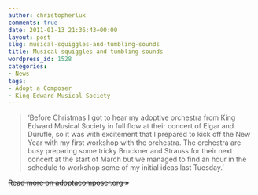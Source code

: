 ```yaml
---
author: christopherlux
comments: true
date: 2011-01-13 21:36:43+00:00
layout: post
slug: musical-squiggles-and-tumbling-sounds
title: Musical squiggles and tumbling sounds
wordpress_id: 1528
categories:
- News
tags:
- Adopt a Composer
- King Edward Musical Society
---
```


> ‘Before Christmas I got to hear my adoptive orchestra from King Edward  Musical Society in full flow at their concert of Elgar and Duruflé, so  it was with excitement that I prepared to kick off the New Year with my  first workshop with the orchestra. The orchestra are busy preparing some  tricky Bruckner and Strauss for their next concert at the start of  March but we managed to find an hour in the schedule to workshop some of  my initial ideas last Tuesday.’

[<s>Read more on adoptacomposer.org »</s>](http://www.adoptacomposer.org/2011/01/musical-squiggles-and-tumbling-sounds/)
